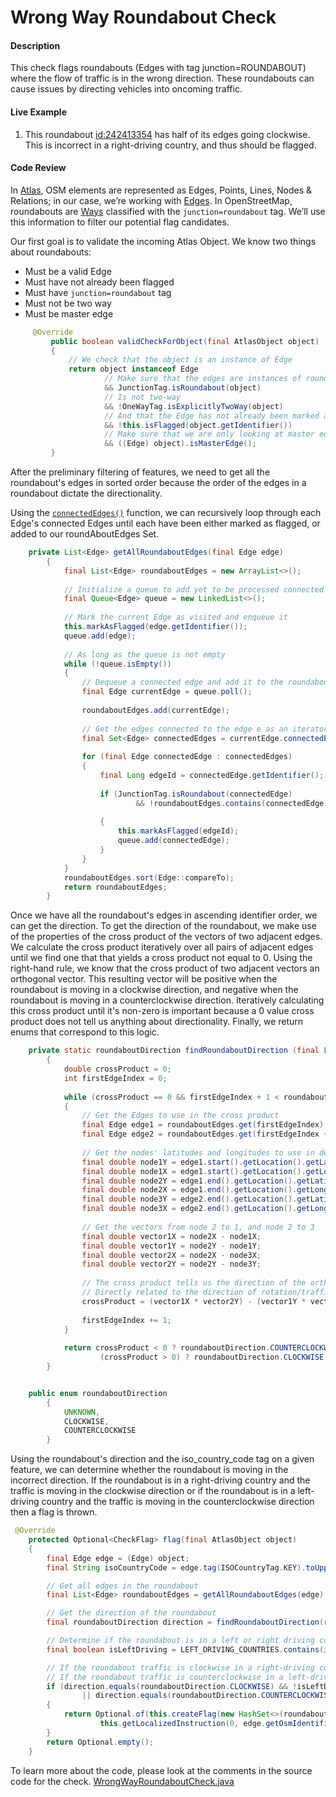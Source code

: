 # Wrong Way Roundabout Check

#### Description
This check flags roundabouts (Edges with tag junction=ROUNDABOUT) where the flow of traffic is in 
the wrong direction. These roundabouts can cause issues by directing vehicles into oncoming traffic.

#### Live Example
1) This roundabout [id:242413354](https://www.openstreetmap.org/way/242413354) has half of its
edges going clockwise. This is incorrect in a right-driving country, and thus should be flagged.

#### Code Review

In [Atlas](https://github.com/osmlab/atlas), OSM elements are represented as Edges, Points, Lines, 
Nodes & Relations; in our case, we’re working with [Edges](https://github.com/osmlab/atlas/blob/dev/src/main/java/org/openstreetmap/atlas/geography/atlas/items/Edge.java).
In OpenStreetMap, roundabouts are [Ways](https://wiki.openstreetmap.org/wiki/Way) classified with
the `junction=roundabout` tag. We’ll use this information to filter our potential flag candidates.

Our first goal is to validate the incoming Atlas Object. We know two things about roundabouts:
* Must be a valid Edge
* Must have not already been flagged
* Must have `junction=roundabout` tag
* Must not be two way
* Must be master edge

```java
     @Override
         public boolean validCheckForObject(final AtlasObject object)
         {
             // We check that the object is an instance of Edge
             return object instanceof Edge
                     // Make sure that the edges are instances of roundabout
                     && JunctionTag.isRoundabout(object)
                     // Is not two-way
                     && !OneWayTag.isExplicitlyTwoWay(object)
                     // And that the Edge has not already been marked as flagged
                     && !this.isFlagged(object.getIdentifier())
                     // Make sure that we are only looking at master edges
                     && ((Edge) object).isMasterEdge();
         }
```

After the preliminary filtering of features, we need to get all the roundabout's edges in sorted
order because the order of the edges in a roundabout dictate the directionality.

Using the [`connectedEdges()`](https://github.com/osmlab/atlas/blob/dev/src/main/java/org/openstreetmap/atlas/geography/atlas/items/Edge.java#L55)
function, we can recursively loop through each Edge's connected Edges until each have been either 
marked as flagged, or added to our roundAboutEdges Set.

```java
    private List<Edge> getAllRoundaboutEdges(final Edge edge)
        {
            final List<Edge> roundaboutEdges = new ArrayList<>();
    
            // Initialize a queue to add yet to be processed connected edges to
            final Queue<Edge> queue = new LinkedList<>();
    
            // Mark the current Edge as visited and enqueue it
            this.markAsFlagged(edge.getIdentifier());
            queue.add(edge);
    
            // As long as the queue is not empty
            while (!queue.isEmpty())
            {
                // Dequeue a connected edge and add it to the roundaboutEdges
                final Edge currentEdge = queue.poll();
    
                roundaboutEdges.add(currentEdge);
    
                // Get the edges connected to the edge e as an iterator
                final Set<Edge> connectedEdges = currentEdge.connectedEdges();
    
                for (final Edge connectedEdge : connectedEdges)
                {
                    final Long edgeId = connectedEdge.getIdentifier();
    
                    if (JunctionTag.isRoundabout(connectedEdge)
                            && !roundaboutEdges.contains(connectedEdge))
    
                    {
                        this.markAsFlagged(edgeId);
                        queue.add(connectedEdge);
                    }
                }
            }
            roundaboutEdges.sort(Edge::compareTo);
            return roundaboutEdges;
        }
```

Once we have all the roundabout's edges in ascending identifier order, we can get the direction. To
get the direction of the roundabout, we make use of the properties of the cross product of the
vectors of two adjacent edges. We calculate the cross product iteratively over all pairs of
adjacent edges until we find one that that yields a cross product not equal to 0. Using the 
right-hand rule, we know that the cross product of two adjacent vectors an orthogonal vector. This
resulting vector will be positive when the roundabout is moving in a clockwise direction, and 
negative when the roundabout is moving in a counterclockwise direction. Iteratively calculating this
cross product until it's non-zero is important because a 0 value cross product does not tell us anything
about directionality. Finally, we return enums that correspond to this logic.

```java
    private static roundaboutDirection findRoundaboutDirection (final List<Edge> roundaboutEdges)
        {
            double crossProduct = 0;
            int firstEdgeIndex = 0;
    
            while (crossProduct == 0 && firstEdgeIndex + 1 < roundaboutEdges.size())
            {
                // Get the Edges to use in the cross product
                final Edge edge1 = roundaboutEdges.get(firstEdgeIndex);
                final Edge edge2 = roundaboutEdges.get(firstEdgeIndex + 1);
    
                // Get the nodes' latitudes and longitudes to use in deriving the vectors
                final double node1Y = edge1.start().getLocation().getLatitude().asDegrees();
                final double node1X = edge1.start().getLocation().getLongitude().asDegrees();
                final double node2Y = edge1.end().getLocation().getLatitude().asDegrees();
                final double node2X = edge1.end().getLocation().getLongitude().asDegrees();
                final double node3Y = edge2.end().getLocation().getLatitude().asDegrees();
                final double node3X = edge2.end().getLocation().getLongitude().asDegrees();
    
                // Get the vectors from node 2 to 1, and node 2 to 3
                final double vector1X = node2X - node1X;
                final double vector1Y = node2Y - node1Y;
                final double vector2X = node2X - node3X;
                final double vector2Y = node2Y - node3Y;
    
                // The cross product tells us the direction of the orthogonal vector, which is
                // Directly related to the direction of rotation/traffic
                crossProduct = (vector1X * vector2Y) - (vector1Y * vector2X);
    
                firstEdgeIndex += 1;
            }
    
            return crossProduct < 0 ? roundaboutDirection.COUNTERCLOCKWISE :
                    (crossProduct > 0) ? roundaboutDirection.CLOCKWISE : roundaboutDirection.UNKNOWN;
        }
```
```java

    public enum roundaboutDirection
        {
            UNKNOWN,
            CLOCKWISE,
            COUNTERCLOCKWISE
        }

```

Using the roundabout's direction and the iso_country_code tag on a given feature, we can determine
whether the roundabout is moving in the incorrect direction. If the roundabout is in a right-driving
country and the traffic is moving in the clockwise direction or if the roundabout is in a left-driving
country and the traffic is moving in the counterclockwise direction then a flag is thrown.

```java
 @Override
    protected Optional<CheckFlag> flag(final AtlasObject object)
    {
        final Edge edge = (Edge) object;
        final String isoCountryCode = edge.tag(ISOCountryTag.KEY).toUpperCase();

        // Get all edges in the roundabout
        final List<Edge> roundaboutEdges = getAllRoundaboutEdges(edge);

        // Get the direction of the roundabout
        final roundaboutDirection direction = findRoundaboutDirection(roundaboutEdges);

        // Determine if the roundabout is in a left or right driving country
        final boolean isLeftDriving = LEFT_DRIVING_COUNTRIES.contains(isoCountryCode);

        // If the roundabout traffic is clockwise in a right-driving country, or
        // If the roundabout traffic is counterclockwise in a left-driving country
        if (direction.equals(roundaboutDirection.CLOCKWISE) && !isLeftDriving
                || direction.equals(roundaboutDirection.COUNTERCLOCKWISE) && isLeftDriving)
        {
            return Optional.of(this.createFlag(new HashSet<>(roundaboutEdges),
                    this.getLocalizedInstruction(0, edge.getOsmIdentifier())));
        }
        return Optional.empty();
    }

```

To learn more about the code, please look at the comments in the source code for the check.
[WrongWayRoundaboutCheck.java](../../src/main/java/org/openstreetmap/atlas/checks/validation/linear/edges/WrongWayRoundaboutCheck.java)